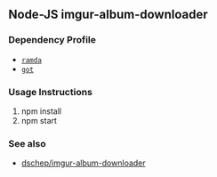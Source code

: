 ## Node-JS imgur-album-downloader

### Dependency Profile

- [`ramda`](https://ramdajs.com/)
- [`got`](https://github.com/sindresorhus/got)

### Usage Instructions

1. npm install
2. npm start <api-key> <album-id> <output-path>

### See also

- [dschep/imgur-album-downloader](https://github.com/dschep/imgur-album-downloader)
